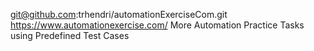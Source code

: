 git@github.com:trhendri/automationExerciseCom.git
https://www.automationexercise.com/
More Automation Practice Tasks using Predefined Test Cases
